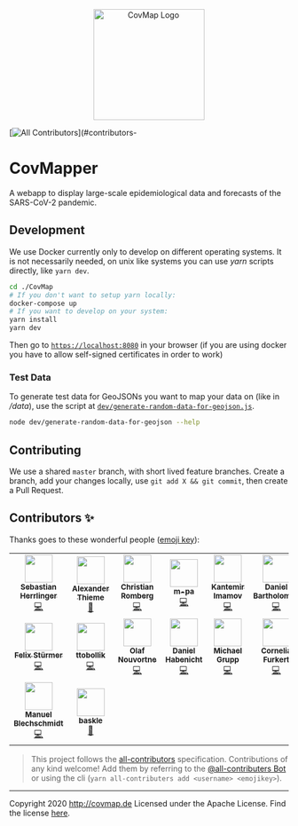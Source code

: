 <div align="center" >
  <a href="https://covmap.de">
    <img style="height: 200px; width: auto;" src="https://github.com/alexanderthieme/CovMapper/raw/master/static/images/logo.png" alt="CovMap Logo">
  </a>
</div>

<!-- prettier-ignore-start -->
<!-- ALL-CONTRIBUTORS-BADGE:START - Do not remove or modify this section -->
[![All Contributors](https://img.shields.io/badge/all_contributors-16-orange.svg?style=flat-square)](#contributors-
<!-- ALL-CONTRIBUTORS-BADGE:END -->
<!-- prettier-ignore-end -->

# CovMapper

A webapp to display large-scale epidemiological data and forecasts of the SARS-CoV-2 pandemic.

## Development

We use Docker currently only to develop on different operating systems.
It is not necessarily needed, on unix like systems you can use _yarn_ scripts directly, like `yarn dev`.

```bash
cd ./CovMap
# If you don't want to setup yarn locally:
docker-compose up
# If you want to develop on your system:
yarn install
yarn dev
```

Then go to [`https://localhost:8080`](https://localhost:8080) in your browser (if you are using docker you have to allow self-signed certificates in order to work)

### Test Data

To generate test data for GeoJSONs you want to map your data on (like in _/data_), use the script at [`dev/generate-random-data-for-geojson.js`](./dev/generate-random-data-for-geojson.js).

```bash
node dev/generate-random-data-for-geojson --help
```

## Contributing

We use a shared `master` branch, with short lived feature branches. Create a branch, add your changes locally, use `git add X && git commit`, then create a Pull Request.

## Contributors ✨

Thanks goes to these wonderful people ([emoji key](https://allcontributors.org/docs/en/emoji-key)):

<!-- ALL-CONTRIBUTORS-LIST:START - Do not remove or modify this section -->
<!-- prettier-ignore-start -->
<!-- markdownlint-disable -->
<table>
  <tr>
    <td align="center"><a href="https://github.com/kommander"><img src="https://avatars2.githubusercontent.com/u/335157?v=4?s=50" width="50px;" alt=""/><br /><sub><b>Sebastian Herrlinger</b></sub></a><br /><a href="https://github.com/CovOpen/CovMapper/commits?author=kommander" title="Code">💻</a></td>
    <td align="center"><a href="https://github.com/alexanderthieme"><img src="https://avatars1.githubusercontent.com/u/61984544?v=4?s=50" width="50px;" alt=""/><br /><sub><b>Alexander Thieme</b></sub></a><br /><a href="#business-alexanderthieme" title="Business development">💼</a></td>
    <td align="center"><a href="https://github.com/ChristianRomberg"><img src="https://avatars0.githubusercontent.com/u/25772118?v=4?s=50" width="50px;" alt=""/><br /><sub><b>Christian Romberg</b></sub></a><br /><a href="https://github.com/CovOpen/CovMapper/commits?author=ChristianRomberg" title="Code">💻</a></td>
    <td align="center"><a href="https://github.com/m-pa"><img src="https://avatars0.githubusercontent.com/u/790655?v=4?s=50" width="50px;" alt=""/><br /><sub><b>m-pa</b></sub></a><br /><a href="https://github.com/CovOpen/CovMapper/commits?author=m-pa" title="Code">💻</a></td>
    <td align="center"><a href="https://kantimam.org/"><img src="https://avatars2.githubusercontent.com/u/24353308?v=4?s=50" width="50px;" alt=""/><br /><sub><b>Kantemir Imamov</b></sub></a><br /><a href="https://github.com/CovOpen/CovMapper/commits?author=kantimam" title="Code">💻</a></td>
    <td align="center"><a href="https://startup-cto.net/"><img src="https://avatars2.githubusercontent.com/u/3396992?v=4?s=50" width="50px;" alt=""/><br /><sub><b>Daniel Bartholomae</b></sub></a><br /><a href="https://github.com/CovOpen/CovMapper/commits?author=dbartholomae" title="Code">💻</a></td>
    <td align="center"><a href="https://github.com/ChristophWersal"><img src="https://avatars0.githubusercontent.com/u/45358216?v=4?s=50" width="50px;" alt=""/><br /><sub><b>Christoph Wersal</b></sub></a><br /><a href="https://github.com/CovOpen/CovMapper/commits?author=ChristophWersal" title="Code">💻</a></td>
  </tr>
  <tr>
    <td align="center"><a href="https://github.com/weltenwort"><img src="https://avatars3.githubusercontent.com/u/973741?v=4?s=50" width="50px;" alt=""/><br /><sub><b>Felix Stürmer</b></sub></a><br /><a href="https://github.com/CovOpen/CovMapper/commits?author=weltenwort" title="Code">💻</a></td>
    <td align="center"><a href="https://github.com/ttobollik"><img src="https://avatars3.githubusercontent.com/u/6298068?v=4?s=50" width="50px;" alt=""/><br /><sub><b>ttobollik</b></sub></a><br /><a href="https://github.com/CovOpen/CovMapper/commits?author=ttobollik" title="Code">💻</a></td>
    <td align="center"><a href="https://github.com/onouv"><img src="https://avatars2.githubusercontent.com/u/30532561?v=4?s=50" width="50px;" alt=""/><br /><sub><b>Olaf Nouvortne</b></sub></a><br /><a href="https://github.com/CovOpen/CovMapper/commits?author=onouv" title="Code">💻</a></td>
    <td align="center"><a href="https://danielhabenicht.github.io/"><img src="https://avatars3.githubusercontent.com/u/13590797?v=4?s=50" width="50px;" alt=""/><br /><sub><b>Daniel Habenicht</b></sub></a><br /><a href="https://github.com/CovOpen/CovMapper/commits?author=DanielHabenicht" title="Code">💻</a></td>
    <td align="center"><a href="https://www.linkedin.com/in/mgrupp/"><img src="https://avataaars.io/?avatarStyle=Circle&topType=ShortHairDreads02&accessoriesType=Blank&hairColor=BrownDark&facialHairType=BeardLight&facialHairColor=BrownDark&clotheType=CollarSweater&clotheColor=Black&eyeType=Default&eyebrowType=Default&mouthType=Twinkle&skinColor=Light?s=50" width="50px;" alt=""/><br /><sub><b>Michael Grupp</b></sub></a><br /><a href="https://github.com/CovOpen/CovMapper/commits?author=" title="Code">💻</a></td>
    <td align="center"><img src="https://avataaars.io/?avatarStyle=Circle&topType=WinterHat3&accessoriesType=Round&hatColor=Black&facialHairType=Blank&clotheType=Hoodie&clotheColor=Heather&eyeType=Default&eyebrowType=DefaultNatural&mouthType=Twinkle&skinColor=Light?s=50" width="50px;" alt=""/><br /><sub><b>Cornelia Furkert</b></sub><br /><a href="https://github.com/CovOpen/CovMapper/commits?author=" title="Code">💻</a></td>
    <td align="center"><a href="https://www.louvard.de/CommitNRun/"><img src="https://avatars2.githubusercontent.com/u/9567496?v=4?s=50" width="50px;" alt=""/><br /><sub><b>Éric Louvard</b></sub></a><br /><a href="https://github.com/CovOpen/CovMapper/commits?author=cnrun" title="Code">💻</a></td>
  </tr>
  <tr>
    <td align="center"><a href="http://www.manuel-blechschmidt.de/"><img src="https://avatars3.githubusercontent.com/u/457641?v=4?s=50" width="50px;" alt=""/><br /><sub><b>Manuel Blechschmidt</b></sub></a><br /><a href="https://github.com/CovOpen/CovMapper/commits?author=ManuelB" title="Code">💻</a></td>
    <td align="center"><a href="https://github.com/baskle"><img src="https://avatars1.githubusercontent.com/u/53707554?v=4?s=50" width="50px;" alt=""/><br /><sub><b>baskle</b></sub></a><br /><a href="#design-baskle" title="Design">🎨</a></td>
  </tr>
</table>

<!-- markdownlint-restore -->
<!-- prettier-ignore-end -->

<!-- ALL-CONTRIBUTORS-LIST:END -->

> This project follows the [all-contributors](https://github.com/all-contributors/all-contributors) specification. Contributions of any kind welcome! Add them by referring to the [@all-contributers Bot](https://allcontributors.org/docs/en/bot/usage) or using the cli (`yarn all-contributers add <username> <emojikey>`).

---

Copyright 2020 http://covmap.de Licensed under the Apache License. Find the license [here](./LICENSE).
